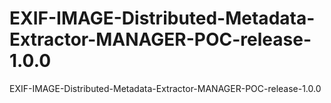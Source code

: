 # EXIF-IMAGE-Distributed-Metadata-Extractor-MANAGER-POC-release-1.0.0
EXIF-IMAGE-Distributed-Metadata-Extractor-MANAGER-POC-release-1.0.0
